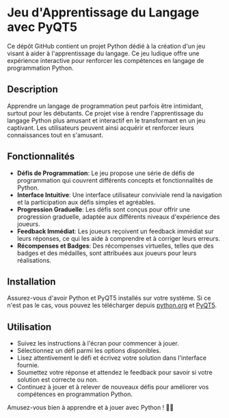 # Jeu d'Apprentissage du Langage avec PyQT5

Ce dépôt GitHub contient un projet Python dédié à la création d'un jeu visant à aider à l'apprentissage du langage. Ce jeu ludique offre une expérience interactive pour renforcer les compétences en langage de programmation Python.

## Description

Apprendre un langage de programmation peut parfois être intimidant, surtout pour les débutants. Ce projet vise à rendre l'apprentissage du langage Python plus amusant et interactif en le transformant en un jeu captivant. Les utilisateurs peuvent ainsi acquérir et renforcer leurs connaissances tout en s'amusant.

## Fonctionnalités

- **Défis de Programmation**: Le jeu propose une série de défis de programmation qui couvrent différents concepts et fonctionnalités de Python.
- **Interface Intuitive**: Une interface utilisateur conviviale rend la navigation et la participation aux défis simples et agréables.
- **Progression Graduelle**: Les défis sont conçus pour offrir une progression graduelle, adaptée aux différents niveaux d'expérience des joueurs.
- **Feedback Immédiat**: Les joueurs reçoivent un feedback immédiat sur leurs réponses, ce qui les aide à comprendre et à corriger leurs erreurs.
- **Récompenses et Badges**: Des récompenses virtuelles, telles que des badges et des médailles, sont attribuées aux joueurs pour leurs réalisations.

## Installation

Assurez-vous d'avoir Python et PyQT5 installés sur votre système. Si ce n'est pas le cas, vous pouvez les télécharger depuis [python.org](https://www.python.org/) et [PyQT5](https://pypi.org/project/PyQt5/).

## Utilisation

- Suivez les instructions à l'écran pour commencer à jouer.
- Sélectionnez un défi parmi les options disponibles.
- Lisez attentivement le défi et écrivez votre solution dans l'interface fournie.
- Soumettez votre réponse et attendez le feedback pour savoir si votre solution est correcte ou non.
- Continuez à jouer et à relever de nouveaux défis pour améliorer vos compétences en programmation Python.

Amusez-vous bien à apprendre et à jouer avec Python ! 🐍✨
